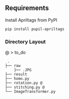 ## Requirements
Install Apriltags from PyPI
```sh
pip install pupil-apriltags
```

### Directory Layout
@ > to_do

     .
    ├── raw          
        ├── .JPG
    ├── result          
    ├── homo.py
    ├── rotation.py @
    ├── stitching.py @
    └── ImageTransformer.py    

